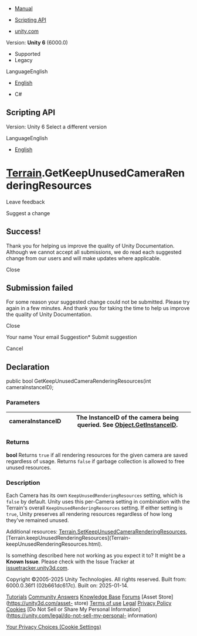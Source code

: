 [ ]()

  * [Manual](../Manual/index.html)
  * [Scripting API](../ScriptReference/index.html)

  * [unity.com](https://unity.com/)

Version: **Unity 6** (6000.0)

  * Supported
  * Legacy

LanguageEnglish

  * [English]()

  * C#

[ ](https://docs.unity3d.com)

## Scripting API

Version: Unity 6 Select a different version

LanguageEnglish

  * [English]()

#  [Terrain](Terrain.html).GetKeepUnusedCameraRenderingResources

Leave feedback

Suggest a change

## Success!

Thank you for helping us improve the quality of Unity Documentation. Although
we cannot accept all submissions, we do read each suggested change from our
users and will make updates where applicable.

Close

## Submission failed

For some reason your suggested change could not be submitted. Please <a>try
again</a> in a few minutes. And thank you for taking the time to help us
improve the quality of Unity Documentation.

Close

Your name Your email Suggestion* Submit suggestion

Cancel

[ ]()

## Declaration

public bool GetKeepUnusedCameraRenderingResources(int cameraInstanceID);

### Parameters

cameraInstanceID | The InstanceID of the camera being queried. See [Object.GetInstanceID](Object.GetInstanceID.html).  
---|---  
  
### Returns

**bool** Returns `true` if all rendering resources for the given camera are
saved regardless of usage. Returns `false` if garbage collection is allowed to
free unused resources.

### Description

Each Camera has its own `KeepUnusedRenderingResources` setting, which is
`false` by default. Unity uses this per-Camera setting in combination with the
Terrain's overall `KeepUnusedRenderingResources` setting. If either setting is
`true`, Unity preserves all rendering resources regardless of how long they've
remained unused.  
  
Additional resources:
[Terrain.SetKeepUnusedCameraRenderingResources](Terrain.SetKeepUnusedCameraRenderingResources.html),
[Terrain.keepUnusedRenderingResources](Terrain-
keepUnusedRenderingResources.html).

Is something described here not working as you expect it to? It might be a
**Known Issue**. Please check with the Issue Tracker at
[issuetracker.unity3d.com](https://issuetracker.unity3d.com).

Copyright ©2005-2025 Unity Technologies. All rights reserved. Built from:
6000.0.36f1 (02b661dc617c). Built on: 2025-01-14.

[Tutorials](https://unity3d.com/learn) [Community
Answers](https://answers.unity3d.com) [Knowledge
Base](https://support.unity3d.com/hc/en-us)
[Forums](https://forum.unity3d.com) [Asset Store](https://unity3d.com/asset-
store) [Terms of use](https://docs.unity3d.com/Manual/TermsOfUse.html)
[Legal](https://unity.com/legal) [Privacy
Policy](https://unity.com/legal/privacy-policy)
[Cookies](https://unity.com/legal/cookie-policy) [Do Not Sell or Share My
Personal Information](https://unity.com/legal/do-not-sell-my-personal-
information)

[Your Privacy Choices (Cookie Settings)](javascript:void\(0\);)

